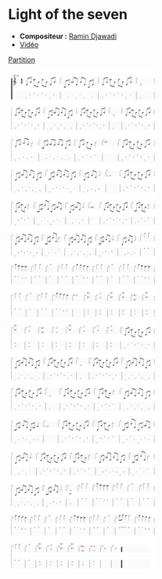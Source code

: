 # Light of the seven

- **Compositeur :** [Ramin Djawadi](https://fr.wikipedia.org/wiki/Ramin_Djawadi)
- [Vidéo](https://youtu.be/QJHPlKPOc78?si=jp9PBsWCXXFhmCql)

[Partition](./Light_of_the_sevens.tg)

![Light_of_the_sevens.svg](Light_of_the_sevens.svg)